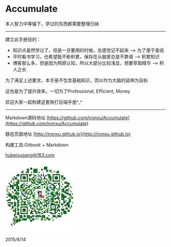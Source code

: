 # Accumulate

本人智力中等偏下，学过的东西都需要整理归纳

---

建立此手册目的：

- 知识点虽然学过了，但是一旦要用的时候，总感觉记不起来 --> 为了便于查阅
- 平时看书学习，也希望能不断积累，保存在头脑里总是不靠谱 --> 积累知识
- 博客那么多，但是因为照顾认知，所以大部分比较浅显，想要萃取精华 --> 积人之长

为了满足上述要求，本手册不包含基础知识，而以作为大脑的延伸为目标

这也是为了提升效率，一切为了Professional, Efficient, Money

欢迎大家一起构建这套铁打后端手册^_^

---

Markdown源码地址 [https://github.com/ironxu/Accumulate](https://github.com/ironxu/Accumulate)

静态页面地址 [http://ironxu.github.io](http://ironxu.github.io)

构建工具:Gitbook + Markdown

<hubeixugang@163.com>

<img src="./wechat.png" width="216" height="216" />

2015/6/14
